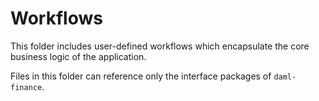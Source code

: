 # Workflows

This folder includes user-defined workflows which encapsulate the core business logic of the
application.

Files in this folder can reference only the interface packages of `daml-finance`.
